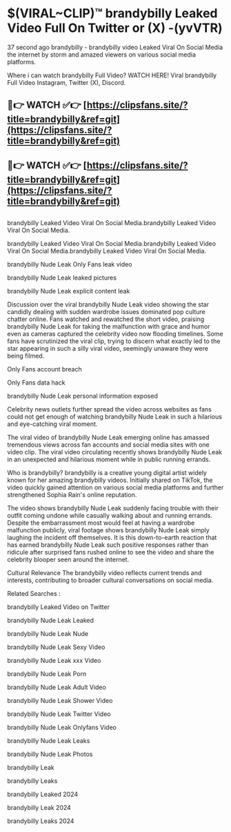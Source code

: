 # $(VIRAL~CLIP)™ brandybilly Leaked Video Full On Twitter or (X) -(yvVTR)
37 second ago brandybilly - brandybilly video Leaked Viral On Social Media the internet by storm and amazed viewers on various social media platforms.

Where i can watch brandybilly Full Video? WATCH HERE! Viral brandybilly Full Video Instagram, Twitter (X), Discord.

## 🔴👉 WATCH ✅👉 [https://clipsfans.site/?title=brandybilly&ref=git](https://clipsfans.site/?title=brandybilly&ref=git)
## 🔴👉 WATCH ✅👉 [https://clipsfans.site/?title=brandybilly&ref=git](https://clipsfans.site/?title=brandybilly&ref=git)
##
brandybilly Leaked Video Viral On Social Media.brandybilly Leaked Video Viral On Social Media.

brandybilly Leaked Video Viral On Social Media.brandybilly Leaked Video Viral On Social Media.brandybilly Leaked Video Viral On Social Media.

brandybilly Nude Leak Only Fans leak video

brandybilly Nude Leak leaked pictures

brandybilly Nude Leak explicit content leak

Discussion over the viral brandybilly Nude Leak video showing the star candidly dealing with sudden wardrobe issues dominated pop culture chatter online. Fans watched and rewatched the short video, praising brandybilly Nude Leak for taking the malfunction with grace and humor even as cameras captured the celebrity video now flooding timelines. Some fans have scrutinized the viral clip, trying to discern what exactly led to the star appearing in such a silly viral video, seemingly unaware they were being filmed.


Only Fans account breach

Only Fans data hack

brandybilly Nude Leak personal information exposed

Celebrity news outlets further spread the video across websites as fans could not get enough of watching brandybilly Nude Leak in such a hilarious and eye-catching viral moment.


The viral video of brandybilly Nude Leak emerging online has amassed tremendous views across fan accounts and social media sites with one video clip. The viral video circulating recently shows brandybilly Nude Leak in an unexpected and hilarious moment while in public running errands.


Who is brandybilly? brandybilly is a creative young digital artist widely known for her amazing brandybilly videos. Initially shared on TikTok, the video quickly gained attention on various social media platforms and further strengthened Sophia Rain's online reputation.

The video shows brandybilly Nude Leak suddenly facing trouble with their outfit coming undone while casually walking about and running errands. Despite the embarrassment most would feel at having a wardrobe malfunction publicly, viral footage shows brandybilly Nude Leak simply laughing the incident off themselves. It is this down-to-earth reaction that has earned brandybilly Nude Leak such positive responses rather than ridicule after surprised fans rushed online to see the video and share the celebrity blooper seen around the internet.

Cultural Relevance The brandybilly video reflects current trends and interests, contributing to broader cultural conversations on social media.

Related Searches :

brandybilly Leaked Video on Twitter

brandybilly Nude Leak Leaked

brandybilly Nude Leak Nude

brandybilly Nude Leak Sexy Video

brandybilly Nude Leak xxx Video

brandybilly Nude Leak Porn

brandybilly Nude Leak Adult Video

brandybilly Nude Leak Shower Video

brandybilly Nude Leak Twitter Video

brandybilly Nude Leak Onlyfans Video

brandybilly Nude Leak Leaks

brandybilly Nude Leak Photos

brandybilly Leak

brandybilly Leaks

brandybilly Leaked 2024

brandybilly Leak 2024

brandybilly Leaks 2024
